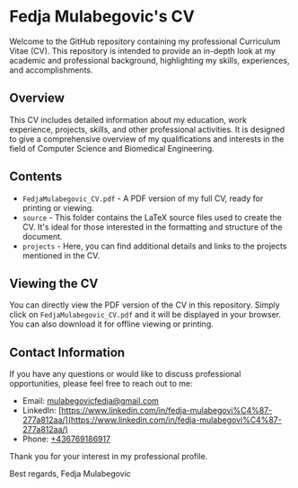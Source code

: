# Fedja Mulabegovic's CV

Welcome to the GitHub repository containing my professional Curriculum Vitae (CV). This repository is intended to provide an in-depth look at my academic and professional background, highlighting my skills, experiences, and accomplishments.

## Overview

This CV includes detailed information about my education, work experience, projects, skills, and other professional activities. It is designed to give a comprehensive overview of my qualifications and interests in the field of Computer Science and Biomedical Engineering.

## Contents

- `FedjaMulabegovic_CV.pdf` - A PDF version of my full CV, ready for printing or viewing.
- `source` - This folder contains the LaTeX source files used to create the CV. It's ideal for those interested in the formatting and structure of the document.
- `projects` - Here, you can find additional details and links to the projects mentioned in the CV.

## Viewing the CV

You can directly view the PDF version of the CV in this repository. Simply click on `FedjaMulabegovic_CV.pdf` and it will be displayed in your browser. You can also download it for offline viewing or printing.

## Contact Information

If you have any questions or would like to discuss professional opportunities, please feel free to reach out to me:

- Email: [mulabegovicfedja@gmail.com](mailto:mulabegovicfedja@gmail.com)
- LinkedIn: [https://www.linkedin.com/in/fedja-mulabegovi%C4%87-277a812aa/](https://www.linkedin.com/in/fedja-mulabegovi%C4%87-277a812aa/)
- Phone: [+436769186917](tel:+436769186917)

Thank you for your interest in my professional profile.

Best regards,
Fedja Mulabegovic
